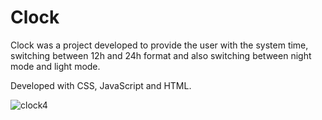 # Clock

Clock was a project developed to provide the user with the system time, switching between 12h and 24h format and also switching between night mode and light mode.

Developed with CSS, JavaScript and HTML.

![clock4](https://user-images.githubusercontent.com/110068135/208499109-8dd64bd5-d20c-40a7-8e11-4c9e7accc3fa.png)

